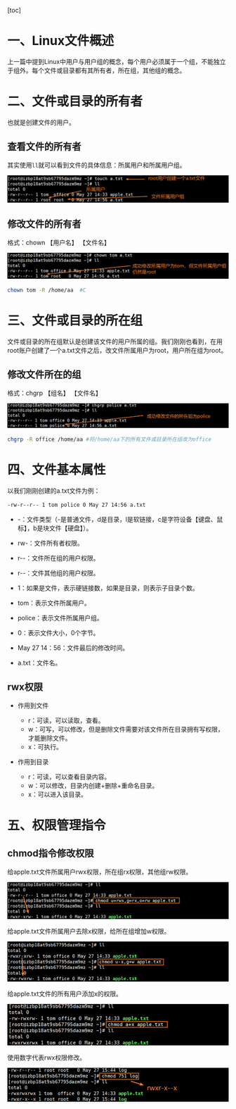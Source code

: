 [toc]

# 一、Linux文件概述

上一篇中提到Linux中用户与用户组的概念，每个用户必须属于一个组，不能独立于组外。每个文件或目录都有其所有者，所在组，其他组的概念。

# 二、文件或目录的所有者

也就是创建文件的用户。

## 查看文件的所有者

其实使用`ll`就可以看到文件的具体信息：所属用户和所属用户组。

![](img/user.png)

## 修改文件的所有者

格式：chown 【用户名】 【文件名】

![](img/shown.png)

```bash
chown tom -R /home/aa  #C
```

# 三、文件或目录的所在组

文件或目录的所在组默认是创建该文件的用户所属的组。我们刚刚也看到，在用root账户创建了一个a.txt文件之后，改文件所属用户为root，用户所在组为root。

## 修改文件所在的组

格式：chgrp 【组名】 【文件名】

![](img/chgrp.png)

```bash
chgrp -R office /home/aa #将/home/aa下的所有文件或目录所在组改为office
```

# 四、文件基本属性

以我们刚刚创建的a.txt文件为例：

```bash
-rw-r--r-- 1 tom police 0 May 27 14:56 a.txt
```

- -：文件类型（-是普通文件，d是目录，l是软链接，c是字符设备【键盘、鼠标】，b是块文件【硬盘】）。
- rw-：文件所有者权限。
- r--：文件所在组的用户权限。
- r--：文件其他组的用户权限。

- 1：如果是文件，表示硬链接数，如果是目录，则表示子目录个数。
- tom：表示文件所属用户。
- police：表示文件所属用户组。
- 0：表示文件大小，0个字节。
- May 27 14：56：文件最后的修改时间。
- a.txt：文件名。

## rwx权限

- 作用到文件
  - r：可读，可以读取，查看。
  - w：可写，可以修改，但是删除文件需要对该文件所在目录拥有写权限，才能删除文件。
  - x：可执行。

- 作用到目录
  - r：可读，可以查看目录内容。
  - w：可以修改，目录内创建+删除+重命名目录。
  - x：可以进入该目录。

# 五、权限管理指令

## chmod指令修改权限

给apple.txt文件所属用户rwx权限，所在组rx权限，其他组rw权限。

![](img/chmod1.png)

给apple.txt文件所属用户去除x权限，给所在组增加w权限。

![](img/cho4.png)

给apple.txt文件的所有用户添加x的权限。

![](img/cho2.png)

使用数字代表rwx权限修改。

![](img/751.png)




